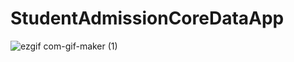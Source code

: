# StudentAdmissionCoreDataApp

![ezgif com-gif-maker (1)](https://user-images.githubusercontent.com/89539632/147368306-402c918f-cf27-4f46-a464-bc9444491a58.gif)



